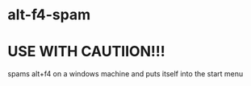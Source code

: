 # alt-f4-spam
# USE WITH CAUTIION!!!
spams alt+f4 on a windows machine and puts itself into the start menu
